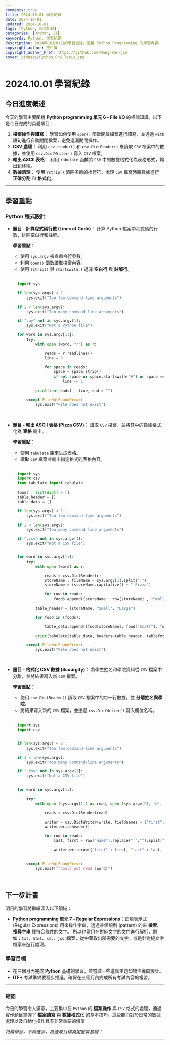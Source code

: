 ```yaml
---
comments: true
title: 2024.10.01 學習紀錄
date: 2024-10-01
updated: 2024-10-01
tags: [Python, 學習紀錄]
categories: [Python, IT]
keywords: Python, 學習紀錄
description: 2024年10月01日的學習紀錄，涵蓋 Python Programming 的學習內容。
copyright_author: 王仁傑
copyright_author_href: https://github.com/Wang-ren-jie
cover: /images/Python_Ch6_Topic.jpg
---
```


# 2024.10.01 學習紀錄

## 今日進度概述

今天的學習主要圍繞 **Python programming 單元 6 - File I/O** 的相關知識。以下是今日完成的具體項目：

1. **檔案操作與讀寫**： 學習如何使用 `open()` 函數開啟檔案進行讀寫，並通過 `with` 語句進行自動關閉檔案，避免遺漏關閉操作。
2. **CSV 處理**： 利用 `csv.reader()` 和 `csv.DictReader()` 來讀取 `CSV` 檔案中的數據，並使用 `csv.DictWriter()` 寫入 `CSV` 檔案。
3. **輸出 ASCII 表格**： 利用 `tabulate` 函數將 `CSV` 中的數據格式化為表格形式，輸出到終端。
4. **數據清理**： 使用 `rstrip()` 清除多餘的換行符，處理 `CSV` 檔案時將數據進行 **正確分割** 和 **格式化**。

---

## 學習重點

### Python 程式設計
- **題目 - 計算程式碼行數 (Lines of Code\)**：
    計算 Python 檔案中程式碼的行數，排除空白行和註解。

    **學習重點**：
    - 使用 `sys.argv` 檢查命令行參數。
    - 利用 `open()` 函數讀取檔案內容。
    - 使用 `lstrip()` 與 `startswith()` 過濾 **空白行** 與 **註解行**。

    </br>

  ```python
    import sys

    if len(sys.argv) < 2 :                                                          #偵測執行命令時無傳入參數 (檔案) 則報錯
        sys.exit("Too few command-line arguments")

    if 2 < len(sys.argv):                                                           #偵測執行命令時傳入參數 (檔案) 過長則報錯
        sys.exit("Too many command-line arguments")

    if ".py" not in sys.argv[1]:                                                    #偵測執行命令時傳入參數 (檔案) 不為 python 檔案則報錯
        sys.exit("Not a Python file")

    for word in sys.argv[1:]:
        try:
            with open (word, "r") as r:                                             #開啟檔案

                reads = r.readlines()
                line = 0

                for space in reads:                                                 #讀取檔案每一行
                    space = space.strip()                                           #將讀取的文字去除空白
                    if not space or space.startswith("#") or space == "\n":         #檢查是否為空白、註解、換行符號
                        line += 1                                                   #計算空白、註解行數
                        
            print(len(reads) - line, end = "")                                      #將行數減去空白、註解行數後印出

        except FileNotFoundError:                                                   #檔案不存在則報錯
            sys.exit("File does not exist")
  ```

</br>


- **題目 - 輸出 ASCII 表格 (Pizza CSV\)**：
    讀取 `CSV` 檔案，並將其中的數據格式化為 **表格** 輸出。

    **學習重點**：
    - 使用 `tabulate` 庫來生成表格。
    - 讀取 `CSV` 檔案並輸出指定格式的表格內容。

    </br>

  ```python
    import sys
    import csv
    from tabulate import tabulate                                                                                   #使用tabulate (輸出字符表格) 套件

    foods : list[dict] = []                                                                                         #建立總食物清單空字典
    table_header = []                                                                                               #建立表格標題
    table_data = []                                                                                                 #建立表格資料

    if len(sys.argv) < 2 :                                                                                          #偵測執行命令時無傳入參數 (檔案) 則報錯
        sys.exit("Too few command-line arguments")

    if 2 < len(sys.argv):                                                                                           #偵測執行命令時傳入參數 (檔案) 過長則報錯
        sys.exit("Too many command-line arguments")

    if ".csv" not in sys.argv[1]:                                                                                   #偵測執行命令時傳入參數 (檔案) 不為 csv 檔案則報錯
        sys.exit("Not a CSV file")


    for word in sys.argv[1:]:                                                                                       #開啟檔案
        try:
            with open (word) as r:

                reads = csv.DictReader(r)                                                                           #讀取檔案每一行
                storeName , fileName = sys.argv[1].split(".")                                                       #取得檔案名稱
                storeName = (storeName.capitalize() + " Pizza")                                                     #製作專屬標題

                for row in reads:                                                                                   #讀取並分配資料 (以字典形式)
                    foods.append({storeName : row[storeName] , "Small" : row["Small"] , "Large" : row["Large"]})    #將資料加入總食物清單
            
            table_header = [storeName, "Small", "Large"]                                                            #製作表格標題

            for food in (foods):

                table_data.append([food[storeName], food["Small"], food["Large"]])                                  #製作表格資料

            print(tabulate(table_data, headers=table_header, tablefmt='grid'))                                      #繪製表格

        except FileNotFoundError:                                                                                    #檔案不存在則報錯
            sys.exit("File does not exist")
  ```

</br>


- **題目 - 格式化 CSV 數據 (Scourgify\)**：
    將學生姓名和學院資料從 `CSV` 檔案中分離，並將結果寫入新 `CSV` 檔案。

    **學習重點**：
    - 使用 `csv.DictReader()` 讀取 `CSV` 檔案中的每一行數據，並 **分離姓名與學院**。
    - 將結果寫入新的 `CSV` 檔案，並透過 `csv.DictWriter()` 寫入欄位名稱。

    </br>

  ```python
    import sys
    import csv


    if len(sys.argv) < 2 :                                                                                      #偵測執行命令時無傳入參數 (檔案) 則報錯
        sys.exit("Too few command-line arguments")

    if 3 < len(sys.argv):                                                                                       #偵測執行命令時傳入參數 (檔案) 過長則報錯
        sys.exit("Too many command-line arguments")

    if ".csv" not in sys.argv[1]:                                                                               #偵測執行命令時傳入參數 (檔案) 不為 csv 檔案則報錯
        sys.exit("Not a CSV file")


    for word in sys.argv[1:]:                                                                                   #開啟檔案
        
        try:
            with open (sys.argv[1]) as read, open (sys.argv[2], 'w', newline = '') as write:                    #讀取檔案 & 寫入檔案

                reads = csv.DictReader(read)                                                                    #讀取檔案

                writer = csv.DictWriter(write, fieldnames = ["first", "last", "house"])                         #寫入檔案並定義標題
                writer.writeheader()                                                                            #製作標題

                for row in reads:                                                                               #讀取並分配資料
                    last, first = row["name"].replace(" ","").split(",")                                        #將資料分割為 first & last
                    
                    writer.writerow({"first" : first, "last" : last, "house" : row["house"]})                   #寫入檔案，first & last & house


        except FileNotFoundError:                                                                               #檔案不存在則報錯
            sys.exit(f"Could not read {word}")

  ```

</br>


## 下一步計畫

明日的學習將繼續深入以下領域：

- **Python programming 單元 7 - Regular Expressions**：正規表示式 (Regular Expressions) 用來操作字串，透過某個規則 (pattern) 的來 **檢索**、**搜尋字串** 裡符合條件的文字。
所以也常用在對純文字的文件進行解析，例如：`txt`、`html`、`xml`、`json`檔案，從中萃取出所需要的文字，或是針對純文字檔案來進行處理。

### 學習目標

- 在三個月內完成 **Python** 基礎的學習，並嘗試一些進階主題如物件導向設計。
- **ITF+** 考試準備要穩步推進，確保在三個月內完成所有考試內容的複習。

---

### 結語

今日的學習令人滿意，主要集中在 `Python` 的 **檔案操作** 與 `CSV` 格式的處理，通過實作題目掌握了 **檔案讀寫** 與 **數據格式化** 的基本技巧。這些能力對於日常的數據處理以及自動化操作具有非常重要的價值


_持續學習，不斷進步，為達成目標奠定堅實基礎！_

---
